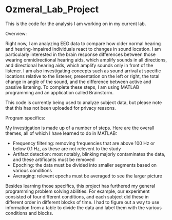 # Ozmeral_Lab_Project

This is the code for the analysis I am working on in my current lab.

Overview:

Right now, I am analyzing EEG data to compare how older normal hearing and hearing-impaired individuals react to changes in sound location. I am particularly interested in the brain response differences between those wearing omnidirectional hearing aids, which amplify sounds in all directions, and directional hearing aids, which amplify sounds only in front of the listener. I am also investigating concepts such as sound arrival at specific locations relative to the listener, presentation on the left or right, the total change in angle of the sound, and the difference between active and passive listening. To complete these steps, I am using MATLAB programming and an application called Brainstorm. 

This code is currently being used to analyze subject data, but please note that this has not been uploaded for privacy reasons.

Program specifics:

My investigation is made up of a number of steps. Here are the overall themes, all of which I have learned to do in MATLAB:
- Frequency filtering: removing frequencies that are above 100 Hz or below 0.1 Hz, as these are not relevent to the study
- Artifact detection: most notably, blinking majorly contaminates the data, and these artificants must be removed
- Epoching: the data must be divided into smaller segments based on various conditions
- Averaging: relevent epochs must be averaged to see the larger picture

Besides learning those specifics, this project has furthered my general programming problem solving abilities. For example, our experiment consisted of four different conditions, and each subject did these in different order in different blocks of time. I had to figure out a way to use information from a table to divide the data and label them with the various conditions and blocks.
